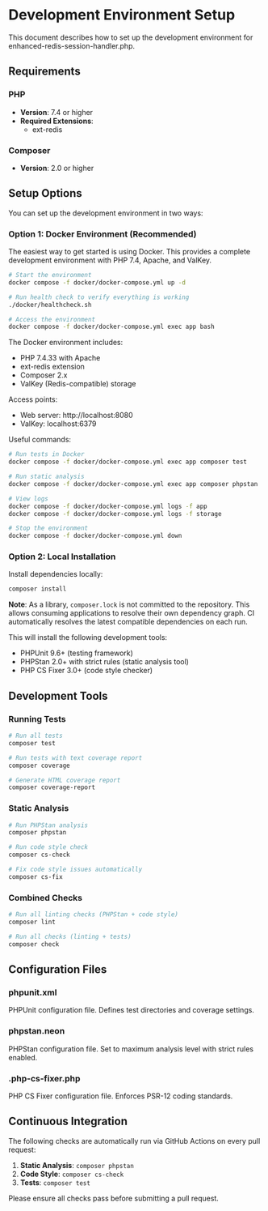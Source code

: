 # Development Environment Setup

This document describes how to set up the development environment for enhanced-redis-session-handler.php.

## Requirements

### PHP
- **Version**: 7.4 or higher
- **Required Extensions**:
  - ext-redis

### Composer
- **Version**: 2.0 or higher

## Setup Options

You can set up the development environment in two ways:

### Option 1: Docker Environment (Recommended)

The easiest way to get started is using Docker. This provides a complete development environment with PHP 7.4, Apache, and ValKey.

```bash
# Start the environment
docker compose -f docker/docker-compose.yml up -d

# Run health check to verify everything is working
./docker/healthcheck.sh

# Access the environment
docker compose -f docker/docker-compose.yml exec app bash
```

The Docker environment includes:
- PHP 7.4.33 with Apache
- ext-redis extension
- Composer 2.x
- ValKey (Redis-compatible) storage

Access points:
- Web server: http://localhost:8080
- ValKey: localhost:6379

Useful commands:
```bash
# Run tests in Docker
docker compose -f docker/docker-compose.yml exec app composer test

# Run static analysis
docker compose -f docker/docker-compose.yml exec app composer phpstan

# View logs
docker compose -f docker/docker-compose.yml logs -f app
docker compose -f docker/docker-compose.yml logs -f storage

# Stop the environment
docker compose -f docker/docker-compose.yml down
```

### Option 2: Local Installation

Install dependencies locally:

```bash
composer install
```

**Note**: As a library, `composer.lock` is not committed to the repository. This allows consuming applications to resolve their own dependency graph. CI automatically resolves the latest compatible dependencies on each run.

This will install the following development tools:
- PHPUnit 9.6+ (testing framework)
- PHPStan 2.0+ with strict rules (static analysis tool)
- PHP CS Fixer 3.0+ (code style checker)

## Development Tools

### Running Tests

```bash
# Run all tests
composer test

# Run tests with text coverage report
composer coverage

# Generate HTML coverage report
composer coverage-report
```

### Static Analysis

```bash
# Run PHPStan analysis
composer phpstan

# Run code style check
composer cs-check

# Fix code style issues automatically
composer cs-fix
```

### Combined Checks

```bash
# Run all linting checks (PHPStan + code style)
composer lint

# Run all checks (linting + tests)
composer check
```

## Configuration Files

### phpunit.xml
PHPUnit configuration file. Defines test directories and coverage settings.

### phpstan.neon
PHPStan configuration file. Set to maximum analysis level with strict rules enabled.

### .php-cs-fixer.php
PHP CS Fixer configuration file. Enforces PSR-12 coding standards.

## Continuous Integration

The following checks are automatically run via GitHub Actions on every pull request:

1. **Static Analysis**: `composer phpstan`
2. **Code Style**: `composer cs-check`
3. **Tests**: `composer test`

Please ensure all checks pass before submitting a pull request.
